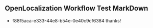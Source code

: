 ## OpenLocalization Workflow Test MarkDown
* f88f5aca-e333-44e8-b54e-0e40c9cf6384 thanks!

<!--HONumber=Aug16_HO3-->


